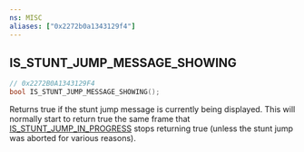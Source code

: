 ```yaml
---
ns: MISC
aliases: ["0x2272b0a1343129f4"]
---
```

## IS_STUNT_JUMP_MESSAGE_SHOWING

```c
// 0x2272B0A1343129F4
bool IS_STUNT_JUMP_MESSAGE_SHOWING();
```

Returns true if the stunt jump message is currently being displayed. This will normally start to return true the same frame that [IS_STUNT_JUMP_IN_PROGRESS](#_0x7A3F19700A4D0525) stops returning true (unless the stunt jump was aborted for various reasons).

